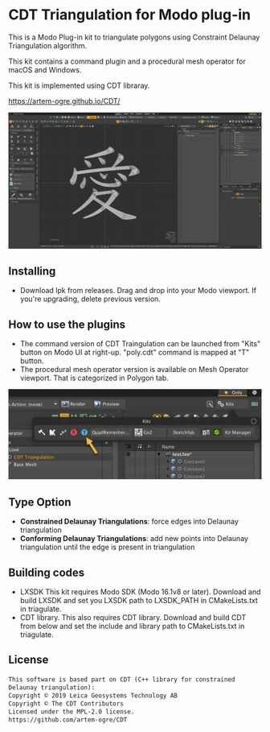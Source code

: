 # CDT Triangulation for Modo plug-in
This is a Modo Plug-in kit to triangulate polygons using Constraint Delaunay Triangulation algorithm.

This kit contains a command plugin and a procedural mesh operator for macOS and Windows.

This kit is implemented using CDT libraray.

https://artem-ogre.github.io/CDT/  


<div align="left">
<img src="./images/love.png" style='max-height: 350px; object-fit: contain'/>
</div>


## Installing
- Download lpk from releases. Drag and drop into your Modo viewport. If you're upgrading, delete previous version.

## How to use the plugins
- The command version of CDT Traingulation can be launched from "Kits" button on Modo UI at right-up. "poly.cdt" command is mapped at "T" button.  
- The procedural mesh operator version is available on Mesh Operator viewport. That is categorized in Polygon tab.
<div align="left">
<img src="./images/kits.png" style='max-height: 220px; object-fit: contain'/>
</div>

## Type Option
- **Constrained Delaunay Triangulations**: force edges into Delaunay triangulation
- **Conforming Delaunay Triangulations**: add new points into Delaunay triangulation until the edge is present in triangulation

## Building codes

- LXSDK
This kit requires Modo SDK (Modo 16.1v8 or later). Download and build LXSDK and set you LXSDK path to LXSDK_PATH in CMakeLists.txt in triagulate.
- CDT library.
This also requires CDT library. Download and build CDT from below and set the include and library path to CMakeLists.txt in triagulate.

## License

```
This software is based part on CDT (C++ library for constrained Delaunay triangulation):
Copyright © 2019 Leica Geosystems Technology AB
Copyright © The CDT Contributors
Licensed under the MPL-2.0 license.
https://github.com/artem-ogre/CDT
```
